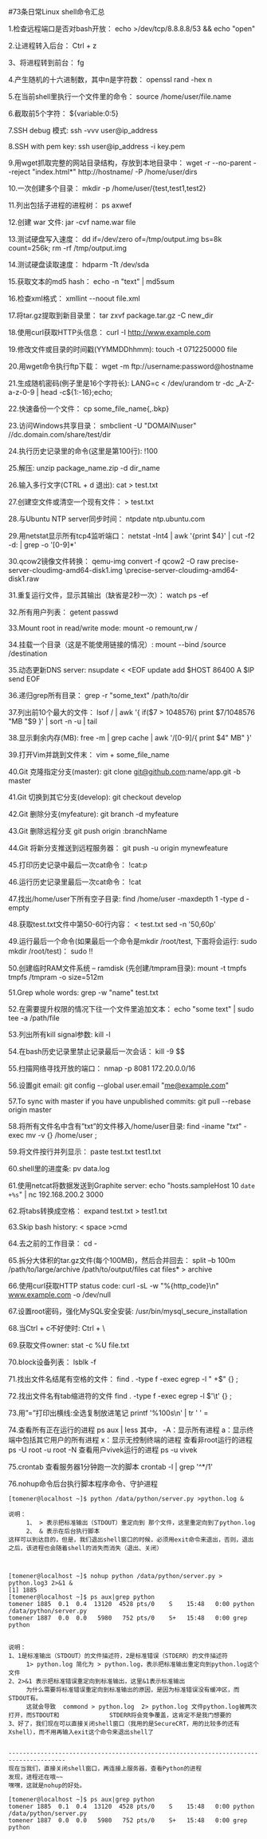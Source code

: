 #73条日常Linux shell命令汇总

1.检查远程端口是否对bash开放：
    echo >/dev/tcp/8.8.8.8/53 && echo "open"

2.让进程转入后台：
    Ctrl + z

3、将进程转到前台：
    fg

4.产生随机的十六进制数，其中n是字符数：
    openssl rand -hex n

5.在当前shell里执行一个文件里的命令：
    source /home/user/file.name

6.截取前5个字符：
    ${variable:0:5}

7.SSH debug 模式:
    ssh -vvv user@ip_address

8.SSH with pem key:
    ssh user@ip_address -i key.pem

9.用wget抓取完整的网站目录结构，存放到本地目录中：
    wget -r --no-parent --reject "index.html*" http://hostname/ -P /home/user/dirs

10.一次创建多个目录：
    mkdir -p /home/user/{test,test1,test2}

11.列出包括子进程的进程树：
    ps axwef

12.创建 war 文件:
    jar -cvf name.war file

13.测试硬盘写入速度：
    dd if=/dev/zero of=/tmp/output.img bs=8k count=256k; rm -rf /tmp/output.img

14.测试硬盘读取速度：
    hdparm -Tt /dev/sda

15.获取文本的md5 hash：
    echo -n "text" | md5sum

16.检查xml格式：
    xmllint --noout file.xml

17.将tar.gz提取到新目录里：
    tar zxvf package.tar.gz -C new_dir

18.使用curl获取HTTP头信息：
    curl -I http://www.example.com

19.修改文件或目录的时间戳(YYMMDDhhmm):
    touch -t 0712250000 file

20.用wget命令执行ftp下载：
    wget -m ftp://username:password@hostname

21.生成随机密码(例子里是16个字符长):
    LANG=c < /dev/urandom tr -dc _A-Z-a-z-0-9 | head -c${1:-16};echo;

22.快速备份一个文件：
    cp some_file_name{,.bkp}

23.访问Windows共享目录：
    smbclient -U "DOMAIN\user" //dc.domain.com/share/test/dir

24.执行历史记录里的命令(这里是第100行):
    !100

25.解压:
    unzip package_name.zip -d dir_name

26.输入多行文字(CTRL + d 退出):
    cat > test.txt

27.创建空文件或清空一个现有文件：
    \> test.txt

28.与Ubuntu NTP server同步时间：
    ntpdate ntp.ubuntu.com

29.用netstat显示所有tcp4监听端口：
    netstat -lnt4 | awk '{print $4}' | cut -f2 -d: | grep -o '[0-9]*'

30.qcow2镜像文件转换：
    qemu-img convert -f qcow2 -O raw precise-server-cloudimg-amd64-disk1.img \precise-server-cloudimg-amd64-disk1.raw

31.重复运行文件，显示其输出（缺省是2秒一次）：
    watch ps -ef

32.所有用户列表：
    getent passwd

33.Mount root in read/write mode:
    mount -o remount,rw /

34.挂载一个目录（这是不能使用链接的情况）:
    mount --bind /source /destination

35.动态更新DNS server:
    nsupdate < <EOF
    update add $HOST 86400 A $IP
    send
    EOF

36.递归grep所有目录：
    grep -r "some_text" /path/to/dir

37.列出前10个最大的文件：
    lsof / | awk '{ if($7 > 1048576) print $7/1048576 "MB "$9 }' | sort -n -u | tail

38.显示剩余内存(MB):
    free -m | grep cache | awk '/[0-9]/{ print $4" MB" }'

39.打开Vim并跳到文件末：
    vim + some_file_name

40.Git 克隆指定分支(master):
    git clone git@github.com:name/app.git -b master

41.Git 切换到其它分支(develop):
    git checkout develop

42.Git 删除分支(myfeature):
    git branch -d myfeature

43.Git 删除远程分支
    git push origin :branchName

44.Git 将新分支推送到远程服务器：
    git push -u origin mynewfeature

45.打印历史记录中最后一次cat命令：
    !cat:p

46.运行历史记录里最后一次cat命令：
    !cat

47.找出/home/user下所有空子目录:
    find /home/user -maxdepth 1 -type d -empty

48.获取test.txt文件中第50-60行内容：
    < test.txt sed -n '50,60p'

49.运行最后一个命令(如果最后一个命令是mkdir /root/test, 下面将会运行: sudo mkdir /root/test)：
    sudo !!

50.创建临时RAM文件系统 – ramdisk (先创建/tmpram目录):
    mount -t tmpfs tmpfs /tmpram -o size=512m

51.Grep whole words:
    grep -w "name" test.txt

52.在需要提升权限的情况下往一个文件里追加文本：
    echo "some text" | sudo tee -a /path/file

53.列出所有kill signal参数:
    kill -l

54.在bash历史记录里禁止记录最后一次会话：
    kill -9 $$

55.扫描网络寻找开放的端口：
    nmap -p 8081 172.20.0.0/16

56.设置git email:
    git config --global user.email "me@example.com"

57.To sync with master if you have unpublished commits:
    git pull --rebase origin master

58.将所有文件名中含有”txt”的文件移入/home/user目录:
    find -iname "*txt*" -exec mv -v {} /home/user \;

59.将文件按行并列显示：
    paste test.txt test1.txt

60.shell里的进度条:
    pv data.log

61.使用netcat将数据发送到Graphite server:
    echo "hosts.sampleHost 10 `date +%s`" | nc 192.168.200.2 3000

62.将tabs转换成空格：
    expand test.txt > test1.txt

63.Skip bash history:
    < space >cmd

64.去之前的工作目录：
    cd -

65.拆分大体积的tar.gz文件(每个100MB)，然后合并回去：
    split –b 100m /path/to/large/archive /path/to/output/files
    cat files* > archive

66.使用curl获取HTTP status code:
    curl -sL -w "%{http_code}\\n" www.example.com -o /dev/null

67.设置root密码，强化MySQL安全安装:
    /usr/bin/mysql_secure_installation

68.当Ctrl + c不好使时:
    Ctrl + \

69.获取文件owner:
    stat -c %U file.txt

70.block设备列表：
    lsblk -f

71.找出文件名结尾有空格的文件：
    find . -type f -exec egrep -l " +$" {} \;

72.找出文件名有tab缩进符的文件
    find . -type f -exec egrep -l $'\t' {} \;

73.用”=”打印出横线:全选复制放进笔记
    printf '%100s\n' | tr ' ' =

74.查看所有正在运行的进程
    ps aux | less
    其中，
    -A：显示所有进程
    a：显示终端中包括其它用户的所有进程
    x：显示无控制终端的进程
    查看非root运行的进程 ps -U root -u root -N
    查看用户vivek运行的进程 ps -u vivek

75.crontab 查看服务器1分钟跑一次的脚本
    crontab -l | grep '^*/1' 

76.nohup命令后台执行脚本程序命令、守护进程
```
[tomener@localhost ~]$ python /data/python/server.py >python.log &

说明：
     1、 > 表示把标准输出（STDOUT）重定向到 那个文件，这里重定向到了python.log
     2、 & 表示在后台执行脚本
这样可以到达目的，但是，我们退出shell窗口的时候，必须用exit命令来退出，否则，退出之后，该进程也会随着shell的消失而消失（退出、关闭）



[tomener@localhost ~]$ nohup python /data/python/server.py > python.log3 2>&1 &
[1] 1885
[tomener@localhost ~]$ ps aux|grep python
tomener 1885  0.1  0.4  13120  4528 pts/0    S    15:48   0:00 python /data/python/server.py
tomener 1887  0.0  0.0   5980   752 pts/0    S+   15:48   0:00 grep python


说明：
1、1是标准输出（STDOUT）的文件描述符，2是标准错误（STDERR）的文件描述符
     1> python.log 简化为 > python.log，表示把标准输出重定向到python.log这个文件
2、2>&1 表示把标准错误重定向到标准输出，这里&1表示标准输出
     为什么需要将标准错误重定向到标准输出的原因，是因为标准错误没有缓冲区，而STDOUT有。
     这就会导致  commond > python.log  2> python.log 文件python.log被两次打开，而STDOUT和              STDERR将会竞争覆盖，这肯定不是我门想要的
3、好了，我们现在可以直接关闭shell窗口（我用的是SecureCRT，用的比较多的还有Xshell），而不用再输入exit这个命令来退出shell了


--------------------------------------------------------------------------------------
现在当我们，直接关闭shell窗口，再连接上服务器，查看Python的进程
发现，进程还在哦~~
嘿嘿，这就是nohup的好处。

[tomener@localhost ~]$ ps aux|grep python
tomener 1885  0.1  0.4  13120  4528 pts/0    S    15:48   0:00 python /data/python/server.py
tomener 1887  0.0  0.0   5980   752 pts/0    S+   15:48   0:00 grep python


```
